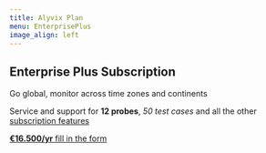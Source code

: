 ```yaml
---
title: Alyvix Plan
menu: EnterprisePlus
image_align: left
---
```


## **Enterprise Plus** Subscription

Go global, monitor across time zones and continents

Service and support for **12 probes**, *50 test cases* and all the other [subscription features](#plans)

[**€16.500/yr** fill in the form](..\_subscription_enterprise_plus\contact_form?classes=btn,btn-success,btn-lg&target=_blank)
